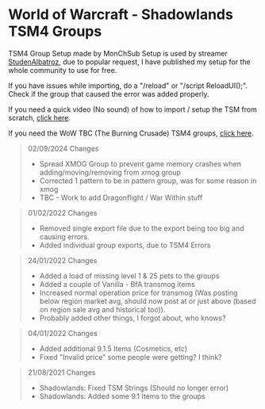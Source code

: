 # World of Warcraft - Shadowlands TSM4 Groups

TSM4 Group Setup made by MonChSub
Setup is used by streamer [StudenAlbatroz](https://www.twitch.tv/studenalbatroz), due to popular request, I have published my setup for the whole community to use for free. 

If you have issues while importing, do a "/reload" or "/script ReloadUI();". Check if the group that caused the error was added properly.

If you need a quick video (No sound) of how to import / setup the TSM from scratch, [click here](https://youtu.be/-iwthyf1_o0).

If you need the WoW TBC (The Burning Crusade) TSM4 groups, [click here](https://github.com/MonChiSub/TBC-TSM_Group_Setup).

> 02/09/2024 Changes
> - Spread XMOG Group to prevent game memory crashes when adding/moving/removing from xmog group
> - Corrected 1 pattern to be in pattern group, was for some reason in xmog
> - TBC - Work to add Dragonflight / War Within stuff

> 01/02/2022 Changes
> - Removed single export file due to the export being too big and causing errors.
> - Added individual group exports, due to TSM4 Errors

> 24/01/2022 Changes
> - Added a load of missing level 1 & 25 pets to the groups
> - Added a couple of Vanilla - BfA transmog items
> - Increased normal operation price for transmog (Was posting below region market avg, should now post at or just above (based on region sale avg and historical too)).
> - Probably added other things, I forgot about, who knows?

> 04/01/2022 Changes
> - Added additional 9.1.5 Items (Cosmetics, etc)
> - Fixed "Invalid price" some people were getting? I think?


> 21/08/2021 Changes
> - Shadowlands: Fixed TSM Strings (Should no longer error)
> - Shadowlands: Added some 9.1 Items to the groups

